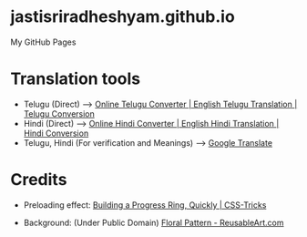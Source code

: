 # jastisriradheshyam.github.io
My GitHub Pages

# Translation tools
- Telugu (Direct) --> [Online Telugu Converter | English Telugu Translation | Telugu Conversion](http://telugu.changathi.com/)
- Hindi (Direct) --> [Online Hindi Converter | English Hindi Translation | Hindi Conversion](http://hindi.changathi.com/)
- Telugu, Hindi (For verification and Meanings) --> [Google Translate](https://translate.google.co.in)

# Credits
- Preloading effect: [Building a Progress Ring, Quickly | CSS-Tricks](https://css-tricks.com/building-progress-ring-quickly/)

- Background: (Under Public Domain) [Floral Pattern - ReusableArt.com](http://www.reusableart.com/patterns-03.html)
